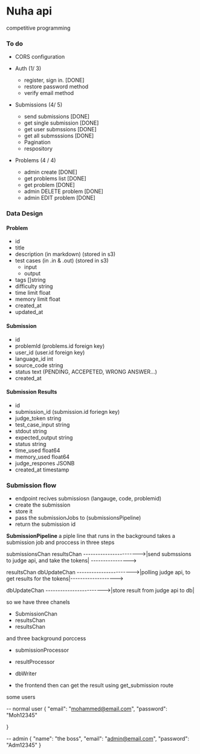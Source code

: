 # Nuha api

competitive programming



### To do


- CORS configuration
- Auth (1/ 3)
  - register, sign in. [DONE]
  - restore password method
  - verify email method
  
- Submissions (4/ 5)
  - send submissions [DONE]
  - get single submission [DONE]
  - get user submssions [DONE]
  - get all submsssions [DONE]
  - Pagination
  - respository 
  
- Problems (4 / 4)
  - admin create [DONE]
  - get problems list [DONE]
  - get problem [DONE]
  - admin DELETE problem [DONE]
  - admin EDIT problem [DONE]




### Data Design 

#### Problem

- id
- title
- description (in markdown) (stored in s3)
- test cases (in .in & .out) (stored in s3)
  - input
  - output
- tags []string
- difficulty string
- time limit float
- memory limit float
- created_at
- updated_at



#### Submission
- id
- problemId (problems.id foreign key)
- user_id (user.id foreign key)
- language_id int
- source_code string
- status text (PENDING, ACCEPETED, WRONG ANSWER...)
- created_at


#### Submission Results
- id 
- submission_id (submission.id foriegn key)
- judge_token string
- test_case_input string
- stdout string
- expected_output string
- status string
- time_used float64
- memory_used float64
- judge_respones JSONB
- created_at timestamp





### Submission flow

- endpoint recives submissiosn (langauge, code, problemid)
- create the submission
- store it 
- pass the submissionJobs to (submissionsPipeline)
- return the submission id

**SubmissionPipeline**
a piple line that runs in the background
takes a submission job and proccess in three steps


submissionsChan                                                               resultsChan 
----------------------->|send submssions to judge api, and take the tokens| ---------------->

resultsChan                                                                  dbUpdateChan
----------------------->|polling judge api, to get results for the tokens|------------------->

dbUpdateChan
------------------------>|store result from judge api to db|


so we have three chanels
- SubmissionChan
- resultsChan
- resultsChan

and three background porccess 
- submissionProcessor
- resultProcessor
- dbWriter







- the frontend then can get the result using get_submission route

some users

-- normal user
{
    "email": "mohammed@email.com",
    "password": "Moh12345"

}


-- admin
{
    "name": "the boss",
    "email": "admin@email.com",
    "password": "Adm12345"
}